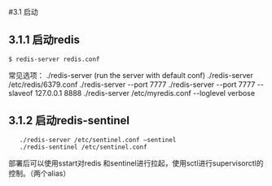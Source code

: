 #3.1	启动
## 3.1.1	启动redis ##
    $ redis-server redis.conf

常见选项：
       ./redis-server (run the server with default conf)
       ./redis-server /etc/redis/6379.conf
       ./redis-server --port 7777
       ./redis-server --port 7777 --slaveof 127.0.0.1 8888
       ./redis-server /etc/myredis.conf --loglevel verbose

## 3.1.2	启动redis-sentinel ##

       ./redis-server /etc/sentinel.conf –sentinel
       ./redis-sentinel /etc/sentinel.conf

部署后可以使用sstart对redis 和sentinel进行拉起，使用sctl进行supervisorctl的控制。（两个alias）
